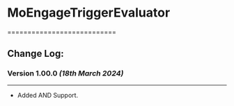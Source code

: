# MoEngageTriggerEvaluator
===========================

## Change Log:

### Version 1.00.0 *(18th March 2024)*
-------------------------------------------
* Added AND Support.
